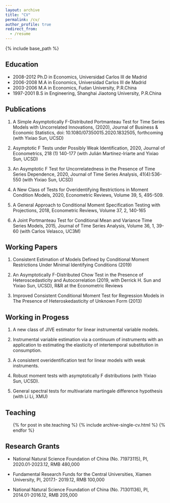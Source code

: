 ```yaml
---
layout: archive
title: "CV"
permalink: /cv/
author_profile: true
redirect_from:
  - /resume
---
```


{% include base_path %}

## Education

   * 2008-2012 Ph.D in Economics, Universidad Carlos III de Madrid
   * 2006-2008 M.A in Economics, Universidad Carlos III de Madrid
   * 2003-2006 M.A in Economics, Fudan University, P.R.China
   * 1997-2001 B.S in Engineering, Shanghai Jiaotong University, P.R.China


## Publications 
1. A Simple Asymptotically F-Distributed Portmanteau Test for Time Series Models with Uncorrelated Innovations, (2020), Journal of Business & Economic Statistics, doi: 10.1080/07350015.2020.1832505, forthcoming (with Yixiao Sun, UCSD)

2. Asymptotic F Tests under Possibly Weak Identification, 2020, Journal of Econometrics, 218 (1) 140-177 (with Julián Martínez-Iriarte and Yixiao Sun, UCSD)

3. An Asymptotic F Test for Uncorrelatedness in the Presence of Time Series Dependence, 2020, Journal of Time Series Analysis, 41(4):536-550 (with Yixiao Sun, UCSD)

4. A New Class of Tests for Overidentifying Restrictions in Moment Condition Models, 2020, Econometric Reviews, Volume 39, 5, 495-509.

5. A General Approach to Conditional Moment Specification Testing with Projections, 2018, Econometric Reviews, Volume 37, 2, 140-165

6. A Joint Portmanteau Test for Conditional Mean and Variance Time Series Models, 2015, Journal of Time Series Analysis, Volume 36, 1, 39-60 (with Carlos Velasco, UC3M)


## Working Papers

1. Consistent Estimation of Models Defined by Conditional Moment Restrictions Under Minimal Identifying Conditions (2019) 

2. An Asymptotically F-Distributed Chow Test in the Presence of Heteroscedasticity and Autocorrelation (2019, with Derrick H. Sun and Yixiao Sun, UCSD), R&R at the Econometric Reviews

3. Improved Consistent Conditional Moment Test for Regression Models in The Presence of Heteroskedasticity of Unknown Form (2013)

## Working in Progess

  1. A new class of JIVE estimator for linear instrumental variable models.

  2. Instrumental variable estimation via a continuum of instruments with an application to estimating the elasticity of intertemporal substitution in consumption.

  3. A consistent overidentification test for linear models with weak instruments.

  4. Robust moment tests with asymptotically F distributions (with Yixiao Sun, UCSD).
  
  5. General spectral tests for multivariate martingale difference hypothesis (with Li Li, XMU)  

## Teaching

  <ul>{% for post in site.teaching %}
    {% include archive-single-cv.html %}
  {% endfor %}</ul>
  
## Research Grants



   * National Natural Science Foundation of China (No. 71973115), PI, 2020.01-2023.12, RMB 480,000

   * Fundamental Research Funds for the Central Universities, Xiamen University, PI, 2017.1- 2019.12, RMB 100,000

   * National Natural Science Foundation of China (No. 71301136), PI, 2014.01-2016.12, RMB 205,000


